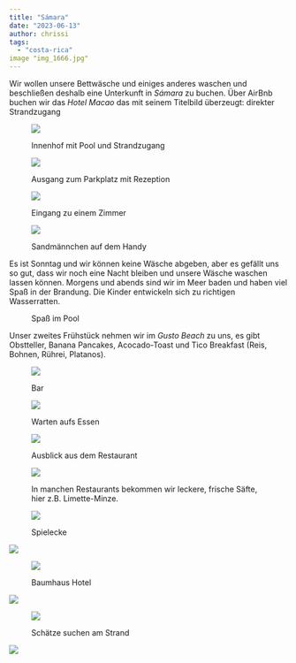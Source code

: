 ```yaml
---
title: "Sámara"
date: "2023-06-13"
author: chrissi
tags: 
  - "costa-rica"
image "img_1666.jpg"
---
```


Wir wollen unsere Bettwäsche und einiges anderes waschen und beschließen deshalb eine Unterkunft in _Sámara_ zu buchen. Über AirBnb buchen wir das _Hotel Macao_ das mit seinem Titelbild überzeugt: direkter Strandzugang

<figure>

![](https://hafenstrand.wordpress.com/wp-content/uploads/2023/06/img_1666.jpg?w=1024)

<figcaption>

Innenhof mit Pool und Strandzugang

</figcaption>

</figure>

<figure>

![](https://hafenstrand.wordpress.com/wp-content/uploads/2023/06/img_1667.jpg?w=1024)

<figcaption>

Ausgang zum Parkplatz mit Rezeption

</figcaption>

</figure>

<figure>

![](https://hafenstrand.wordpress.com/wp-content/uploads/2023/06/img_1687.jpg?w=768)

<figcaption>

Eingang zu einem Zimmer

</figcaption>

</figure>

<figure>

![](https://hafenstrand.wordpress.com/wp-content/uploads/2023/06/img_4721.jpg?w=1024)

<figcaption>

Sandmännchen auf dem Handy

</figcaption>

</figure>

Es ist Sonntag und wir können keine Wäsche abgeben, aber es gefällt uns so gut, dass wir noch eine Nacht bleiben und unsere Wäsche waschen lassen können. Morgens und abends sind wir im Meer baden und haben viel Spaß in der Brandung. Die Kinder entwickeln sich zu richtigen Wasserratten.

<figure>

<figcaption>

Spaß im Pool

</figcaption>



</figure>

Unser zweites Frühstück nehmen wir im _Gusto Beach_ zu uns, es gibt Obstteller, Banana Pancakes, Acocado-Toast und Tico Breakfast (Reis, Bohnen, Rührei, Platanos).

<figure>

![](https://hafenstrand.wordpress.com/wp-content/uploads/2023/06/img_1642.jpg?w=1024)

<figcaption>

Bar

</figcaption>

</figure>

<figure>

![](https://hafenstrand.wordpress.com/wp-content/uploads/2023/06/img_1608.jpg?w=768)

<figcaption>

Warten aufs Essen

</figcaption>

</figure>

<figure>

![](https://hafenstrand.wordpress.com/wp-content/uploads/2023/06/img_1698.jpg?w=1024)

<figcaption>

Ausblick aus dem Restaurant

</figcaption>

</figure>

<figure>

![](https://hafenstrand.wordpress.com/wp-content/uploads/2023/06/img_1700.jpg?w=1024)

<figcaption>

In manchen Restaurants bekommen wir leckere, frische Säfte, hier z.B. Limette-Minze.

</figcaption>

</figure>

<figure>

![](https://hafenstrand.wordpress.com/wp-content/uploads/2023/06/img_1706.jpg?w=1024)

<figcaption>

Spielecke

</figcaption>

</figure>

![](https://hafenstrand.wordpress.com/wp-content/uploads/2023/06/img_1702.jpg?w=1024)

<figure>

![](https://hafenstrand.wordpress.com/wp-content/uploads/2023/06/img_1644.jpg?w=1024)

<figcaption>

Baumhaus Hotel

</figcaption>

</figure>

![](https://hafenstrand.wordpress.com/wp-content/uploads/2023/06/img_1661.jpg?w=1024)

<figure>

![](https://hafenstrand.wordpress.com/wp-content/uploads/2023/06/img_1683.jpg?w=1024)

<figcaption>

Schätze suchen am Strand

</figcaption>

</figure>

![](https://hafenstrand.wordpress.com/wp-content/uploads/2023/06/img_1677.jpg?w=1024)
